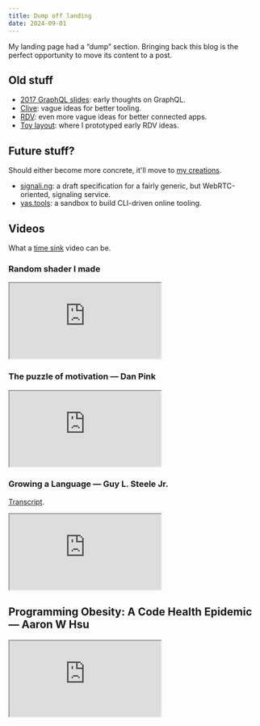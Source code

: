 ```yaml
---
title: Dump off landing
date: 2024-09-01
---
```


My landing page had a “dump” section. Bringing back this blog is the perfect opportunity to move its content to a post.

## Old stuff

- [2017 GraphQL slides](https://pcarrier.com/20170710graphql.pdf): early thoughts on GraphQL.
- [Clive](https://pcarrier.com/clive): vague ideas for better tooling.
- [RDV](https://pcarrier.com/rdv): even more vague ideas for better connected apps.
- [Toy layout](https://pcarrier.com/toys/layout.html): where I prototyped early RDV ideas.

## Future stuff?

Should either become more concrete, it'll move to [my creations](https://pcarrier.com/#creations).

- [signali.ng](https://signali.ng): a draft specification for a fairly generic, but WebRTC-oriented, signaling service.
- [yas.tools](https://yas.tools): a sandbox to build CLI-driven online tooling.

## Videos

What a [time sink](https://trakt.tv/users/pcarrier/history) video can be.

### Random shader I made

<iframe
  loading="lazy"
  src="https://www.shadertoy.com/embed/3lBXRD?paused=false"
  allowfullscreen
></iframe>

### The puzzle of motivation — Dan Pink

<iframe
  loading="lazy"
  src="https://www.youtube-nocookie.com/embed/rrkrvAUbU9Y"
  allow="accelerometer;autoplay;clipboard-write;encrypted-media;gyroscope;picture-in-picture"
  allowfullscreen
></iframe>

### Growing a Language — Guy L. Steele Jr.

[Transcript](https://pcarrier.com/steele.pdf).

<iframe
  loading="lazy"
  src="https://www.youtube-nocookie.com/embed/lw6TaiXzHAE"
  allow="accelerometer;autoplay;clipboard-write;encrypted-media;gyroscope;picture-in-picture"
  allowfullscreen
></iframe>

## Programming Obesity: A Code Health Epidemic — Aaron W Hsu

<iframe
  loading="lazy"
  src="https://www.youtube-nocookie.com/embed/UDqx1afGtQc"
  allow="accelerometer;autoplay;clipboard-write;encrypted-media;gyroscope;picture-in-picture"
  allowfullscreen
></iframe>
